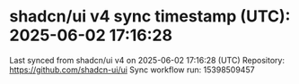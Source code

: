 # shadcn/ui v4 sync timestamp (UTC): 2025-06-02 17:16:28
Last synced from shadcn/ui v4 on 2025-06-02 17:16:28 (UTC)
Repository: https://github.com/shadcn-ui/ui
Sync workflow run: 15398509457
